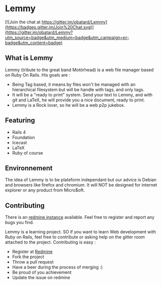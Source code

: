 # Lemmy

[![Join the chat at https://gitter.im/obatard/Lemmy](https://badges.gitter.im/Join%20Chat.svg)](https://gitter.im/obatard/Lemmy?utm_source=badge&utm_medium=badge&utm_campaign=pr-badge&utm_content=badge)

## What is Lemmy

Lemmy (tribute to the great band Motörhead) is a web file manager based on Ruby On Rails. His goals are :

- Being Tag based, it means by files won't be managed with an hierarchical filesystem but will be handle with tags, and only tags.
- It will be a "ready to print" system. Send your text to Lemmy, and with git and LaTeX, he will provide you a nice document, ready to print.
- Lemmy is a Rock lover, so he will be a web p2p jukebox.

## Featuring

- Rails 4
- Foundation
- Icecast
- LaTeX
- Ruby of course

## Environnement

The idea of Lemmy is to be plateform independant but our advice is Debian and browsers like firefox and chromium. It will NOT be designed for internet explorer or any product from Micro$oft.

## Contributing

There is an [redmine instance](https://redmine.hammicus.org) available. Feel free to register and report any bugs you find.

Lemmy is a learning project. SO if you want to learn Web development with Ruby on Rails, feel free to contribute or asking help on the gitter room attached to the project. Contributing is easy :

* Register at [Redmine](https://redmine.hammicus.org)
* Fork the project
* Throw a pull request
* Have a beer during the process of merging :)
* Be proud of you achievement
* Update the issue on redmine
